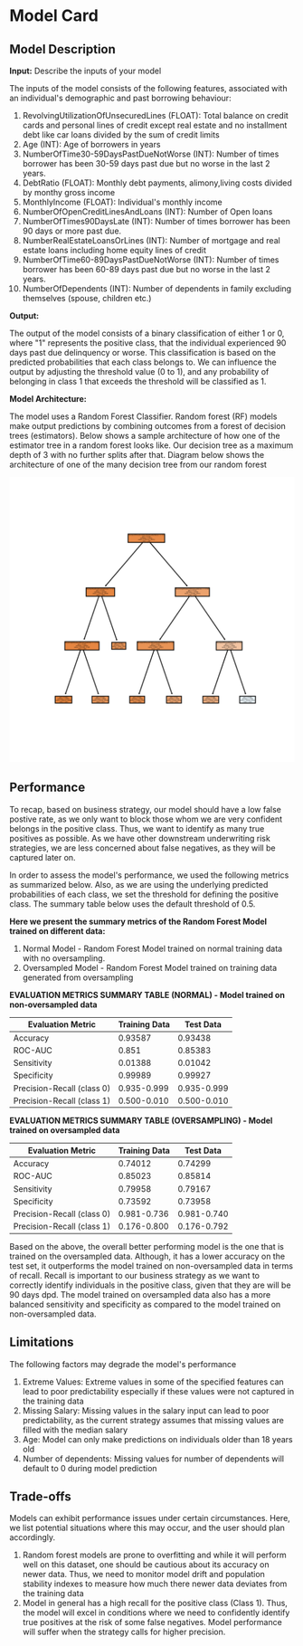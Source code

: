 # Model Card 

## Model Description

**Input:** Describe the inputs of your model 

The inputs of the model consists of the following features, associated with an individual's demographic and past borrowing behaviour:

 1. RevolvingUtilizationOfUnsecuredLines (FLOAT): Total balance on credit cards and personal lines of credit except real estate and no installment debt like car loans divided by the sum of credit limits
 2. Age (INT): Age of borrowers in years
 3. NumberOfTime30-59DaysPastDueNotWorse (INT): Number of times borrower has been 30-59 days past due but no worse in the last 2 years.
 4. DebtRatio (FLOAT): Monthly debt payments, alimony,living costs divided by monthy gross income
 5. MonthlyIncome (FLOAT): Individual's monthly income
 6. NumberOfOpenCreditLinesAndLoans (INT): Number of Open loans
 7. NumberOfTimes90DaysLate (INT): Number of times borrower has been 90 days or more past due.
 8. NumberRealEstateLoansOrLines (INT): Number of mortgage and real estate loans including home equity lines of credit
 9. NumberOfTime60-89DaysPastDueNotWorse (INT): Number of times borrower has been 60-89 days past due but no worse in the last 2 years.
 10. NumberOfDependents (INT): Number of dependents in family excluding themselves (spouse, children etc.)

**Output:**

The output of the model consists of a binary classification of either 1 or 0, where "1" represents the positive class, that the individual experienced 90 days past due delinquency or worse. This classification is based on the predicted probabilities that each class belongs to. We can influence the output by adjusting the threshold value (0 to 1), and any probability of belonging in class 1 that exceeds the threshold will be classified as 1.

**Model Architecture:**

The model uses a Random Forest Classifier. Random forest (RF) models make output predictions by combining outcomes from a forest of decision trees (estimators). Below shows a sample architecture of how one of the estimator tree in a random forest looks like. Our decision tree as a maximum depth of 3 with no further splits after that. Diagram below shows the architecture of one of the many decision tree from our random forest

![Screenshot](rf_individualtree.png)

## Performance

To recap, based on business strategy, our model should have a low false postive rate, as we only want to block those whom we are very confident belongs in the positive class. Thus, we want to identify as many true positives as possible. As we have other downstream underwriting risk strategies, we are less concerned about false negatives, as they will be captured later on.

In order to assess the model's performance, we used the following metrics as summarized below. Also, as we are using the underlying predicted probabilities of each class, we set the threshold for defining the positive class. The summary table below uses the default threshold of 0.5. 

**Here we present the summary metrics of the Random Forest Model trained on different data:**
1. Normal Model - Random Forest Model trained on normal training data with no oversampling.
2. Oversampled Model - Random Forest Model trained on training data generated from oversampling

**EVALUATION METRICS SUMMARY TABLE (NORMAL) - Model trained on non-oversampled data**

| Evaluation Metric | Training Data | Test Data |
| ------------- | ------------- | ------------- |
| Accuracy  | 0.93587  | 0.93438  |
| ROC-AUC  | 0.851 | 0.85383  |
| Sensitivity  | 0.01388  | 0.01042  |
| Specificity  | 0.99989  | 0.99927  |
| Precision-Recall (class 0)  | 0.935-0.999  | 0.935-0.999  |
| Precision-Recall (class 1)  | 0.500-0.010  | 0.500-0.010  |

**EVALUATION METRICS SUMMARY TABLE (OVERSAMPLING) - Model trained on oversampled data**

| Evaluation Metric | Training Data | Test Data |
| ------------- | ------------- | ------------- |
| Accuracy  | 0.74012  | 0.74299  |
| ROC-AUC  | 0.85023 | 0.85814  |
| Sensitivity  | 0.79958  | 0.79167  |
| Specificity  | 0.73592  | 0.73958 |
| Precision-Recall (class 0)  | 0.981-0.736  | 0.981-0.740  |
| Precision-Recall (class 1)  | 0.176-0.800  | 0.176-0.792  |

Based on the above, the overall better performing model is the one that is trained on the oversampled data. Although, it has a lower accuracy on the test set, it outperforms the model trained on non-oversampled data in terms of recall. Recall is important to our business strategy as we want to correctly identify individuals in the positive class, given that they are will be 90 days dpd. The model trained on oversampled data also has a more balanced sensitivity and specificity as compared to the model trained on non-oversampled data.


## Limitations

The following factors may degrade the model's performance

1. Extreme Values: Extreme values in some of the specified features can lead to poor predictability especially if these values were not captured in the training data
2. Missing Salary: Missing values in the salary input can lead to poor predictability, as the current strategy assumes that missing values are filled with the median salary
3. Age: Model can only make predictions on individuals older than 18 years old
4. Number of dependents: Missing values for number of dependents will default to 0 during model prediction


## Trade-offs

Models can exhibit performance issues under certain circumstances. Here, we list potential situations where this may occur, and the user should plan accordingly.

1. Random forest models are prone to overfitting and while it will perform well on this dataset, one should be cautious about its accuracy on newer data. Thus, we need to monitor model drift and population stability indexes to measure how much there newer data deviates from the training data
2. Model in general has a high recall for the positive class (Class 1). Thus, the model will excel in conditions where we need to confidently identify true positives at the risk of some false negatives. Model performance will suffer when the strategy calls for higher precision.